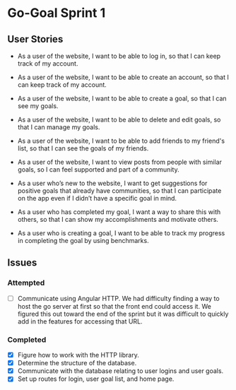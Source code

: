 # Go-Goal Sprint 1 

## User Stories

-   As a user of the website, I want to be able to log in, so that I can keep track of my account.
    
-   As a user of the website, I want to be able to create an account, so that I can keep track of my account.
    
-   As a user of the website, I want to be able to create a goal, so that I can see my goals.
    
-   As a user of the website, I want to be able to delete and edit goals, so that I can manage my goals.
    
-   As a user of the website, I want to be able to add friends to my friend's list, so that I can see the goals of my friends.
    
-   As a user of the website, I want to view posts from people with similar goals, so I can feel supported and part of a community.
    
-   As a user who’s new to the website, I want to get suggestions for positive goals that already have communities, so that I can participate on the app even if I didn’t have a specific goal in mind.
    
-   As a user who has completed my goal, I want a way to share this with others, so that I can show my accomplishments and motivate others.

- As a user who is creating a goal, I want to be able to track my progress in completing the goal by using benchmarks.

## Issues

### Attempted

- [ ]  Communicate using Angular HTTP.
    We had difficulty finding a way to host the go server at first so that the front end could access it. We figured this out toward the end of the sprint but it was difficult to quickly add in the features for accessing that URL.

### Completed

 - [x] Figure how to work with the HTTP library. 
 - [x]  Determine the structure of the database.
 - [x]  Communicate with the database relating to user logins and user goals.
-  [x] Set up routes for login, user goal list, and home page.
